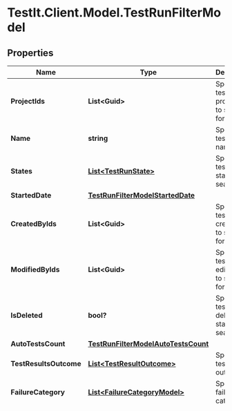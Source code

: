 # TestIt.Client.Model.TestRunFilterModel

## Properties

Name | Type | Description | Notes
------------ | ------------- | ------------- | -------------
**ProjectIds** | **List&lt;Guid&gt;** | Specifies a test run project IDs to search for | [optional] 
**Name** | **string** | Specifies test run name | [optional] 
**States** | [**List&lt;TestRunState&gt;**](TestRunState.md) | Specifies a test run states to search for | [optional] 
**StartedDate** | [**TestRunFilterModelStartedDate**](TestRunFilterModelStartedDate.md) |  | [optional] 
**CreatedByIds** | **List&lt;Guid&gt;** | Specifies a test run creator IDs to search for | [optional] 
**ModifiedByIds** | **List&lt;Guid&gt;** | Specifies a test run last editor IDs to search for | [optional] 
**IsDeleted** | **bool?** | Specifies a test run deleted status to search for | [optional] 
**AutoTestsCount** | [**TestRunFilterModelAutoTestsCount**](TestRunFilterModelAutoTestsCount.md) |  | [optional] 
**TestResultsOutcome** | [**List&lt;TestResultOutcome&gt;**](TestResultOutcome.md) | Specifies test results outcomes | [optional] 
**FailureCategory** | [**List&lt;FailureCategoryModel&gt;**](FailureCategoryModel.md) | Specifies failure categories | [optional] 
**CompletedDate** | [**TestRunFilterModelCompletedDate**](TestRunFilterModelCompletedDate.md) |  | [optional] 

[[Back to Model list]](../README.md#documentation-for-models) [[Back to API list]](../README.md#documentation-for-api-endpoints) [[Back to README]](../README.md)

